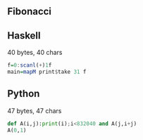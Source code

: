 ## Fibonacci

## Haskell

40 bytes, 40 chars

```hs
f=0:scanl(+)1f
main=mapM print$take 31 f
```

## Python

47 bytes, 47 chars

```py
def A(i,j):print(i);i<832040 and A(j,i+j)
A(0,1)
```